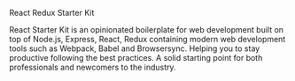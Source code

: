 React Redux Starter Kit

React Starter Kit is an opinionated boilerplate for web development built on top of Node.js, Express, React, Redux  containing modern web development tools such as Webpack, Babel and Browsersync. Helping you to stay productive following the best practices. A solid starting point for both professionals and newcomers to the industry.